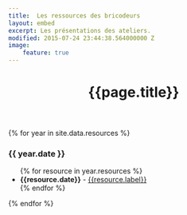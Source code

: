 ```yaml
---
title:  Les ressources des bricodeurs
layout: embed
excerpt: Les présentations des ateliers.
modified: 2015-07-24 23:44:38.564000000 Z
image:
    feature: true
---
```


<div id="main" class="main">
    <div class="entry">
        <div class="entry-wrapper">
            <header class="entry-header"><h1 class="entry-title">{{page.title}}</h1></header>
            <div class="entry-content">
                {% for year in site.data.resources %}
                    <h3>{{ year.date }}</h3>
                    <ul>
                        {% for resource in year.resources %}
                            <li><strong>{{resource.date}}</strong> - <a href="{{resource.href}}" title="{{resource.title}}" target="_blank">{{resource.label}}</a></li>
                        {% endfor %}
                    </ul>
                {% endfor %}
            </div>
        </div>
    </div>
</div> 

